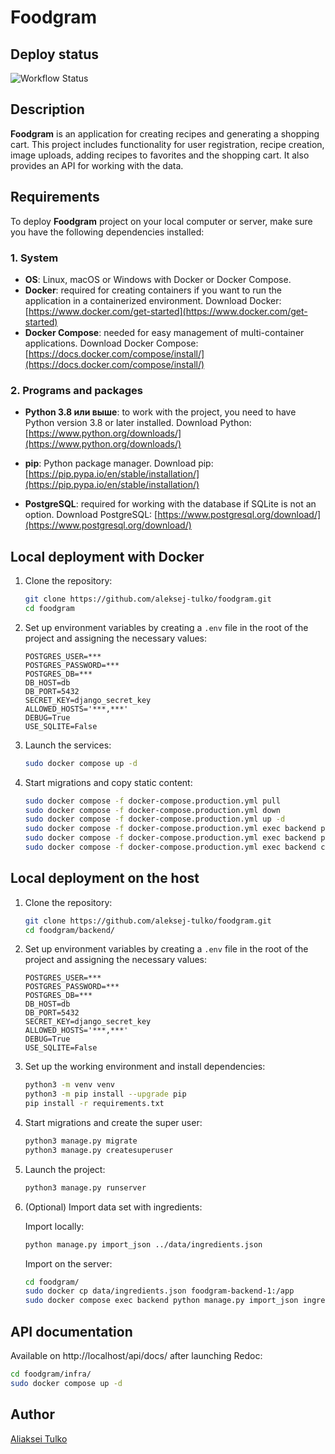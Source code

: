 # Foodgram

## Deploy status
![Workflow Status](https://github.com/aleksej-tulko/foodgram/actions/workflows/foodgram_workflow.yml/badge.svg)


## Description

**Foodgram** is an application for creating recipes and generating a shopping cart. This project includes functionality for user registration, recipe creation, image uploads, adding recipes to favorites and the shopping cart. It also provides an API for working with the data.


## Requirements

To deploy **Foodgram** project on your local computer or server, make sure you have the following dependencies installed:

### 1. System

- **OS**: Linux, macOS or Windows with Docker or Docker Compose.
- **Docker**: required for creating containers if you want to run the application in a containerized environment. Download Docker: [https://www.docker.com/get-started](https://www.docker.com/get-started)
- **Docker Compose**: needed for easy management of multi-container applications. Download Docker Compose: [https://docs.docker.com/compose/install/](https://docs.docker.com/compose/install/)

### 2. Programs and packages

- **Python 3.8 или выше**: to work with the project, you need to have Python version 3.8 or later installed. Download Python: [https://www.python.org/downloads/](https://www.python.org/downloads/)

- **pip**: Python package manager. Download pip: [https://pip.pypa.io/en/stable/installation/](https://pip.pypa.io/en/stable/installation/)

- **PostgreSQL**: required for working with the database if SQLite is not an option. Download PostgreSQL: [https://www.postgresql.org/download/](https://www.postgresql.org/download/)


## Local deployment with Docker

1. Clone the repository:

    ```bash
    git clone https://github.com/aleksej-tulko/foodgram.git
    cd foodgram
    ```

2. Set up environment variables by creating a `.env` file in the root of the project and assigning the necessary values:

    ```env
    POSTGRES_USER=***
    POSTGRES_PASSWORD=***
    POSTGRES_DB=***
    DB_HOST=db
    DB_PORT=5432
    SECRET_KEY=django_secret_key
    ALLOWED_HOSTS='***,***'
    DEBUG=True
    USE_SQLITE=False
    ```

3. Launch the services:

    ```bash
    sudo docker compose up -d
    ```

6. Start migrations and copy static content:

    ```bash
    sudo docker compose -f docker-compose.production.yml pull
    sudo docker compose -f docker-compose.production.yml down
    sudo docker compose -f docker-compose.production.yml up -d
    sudo docker compose -f docker-compose.production.yml exec backend python manage.py migrate
    sudo docker compose -f docker-compose.production.yml exec backend python manage.py collectstatic
    sudo docker compose -f docker-compose.production.yml exec backend cp -r /app/collected_static/. /backend_static/static/
    ```

## Local deployment on the host

1. Clone the repository:

    ```bash
    git clone https://github.com/aleksej-tulko/foodgram.git
    cd foodgram/backend/
    ```

2. Set up environment variables by creating a `.env` file in the root of the project and assigning the necessary values:

    ```env
    POSTGRES_USER=***
    POSTGRES_PASSWORD=***
    POSTGRES_DB=***
    DB_HOST=db
    DB_PORT=5432
    SECRET_KEY=django_secret_key
    ALLOWED_HOSTS='***,***'
    DEBUG=True
    USE_SQLITE=False
    ```

3. Set up the working environment and install dependencies:

    ```bash
    python3 -m venv venv
    python3 -m pip install --upgrade pip
    pip install -r requirements.txt
    ```

4. Start migrations and create the super user:

    ```bash
    python3 manage.py migrate
    python3 manage.py createsuperuser
    ```

5. Launch the project:

    ```bash
    python3 manage.py runserver
    ```

6. (Optional) Import data set with ingredients:

    Import locally:
    ```bash
    python manage.py import_json ../data/ingredients.json
    ```

    Import on the server:
    ```bash
    cd foodgram/
    sudo docker cp data/ingredients.json foodgram-backend-1:/app
    sudo docker compose exec backend python manage.py import_json ingredients.json
    ```

## API documentation

Available on http://localhost/api/docs/ after launching Redoc:

```bash
cd foodgram/infra/
sudo docker compose up -d
```

## Author
[Aliaksei Tulko](https://github.com/aleksej-tulko)